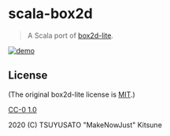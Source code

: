 # scala-box2d

> A Scala port of [box2d-lite](https://github.com/erincatto/box2d-lite).

[![demo](https://github.com/MakeNowJust-Labo/scala-box2d/wiki/image/demo.gif)](https://makenowjust-labo.github.io/scala-box2d/)

## License

(The original box2d-lite license is [MIT](https://github.com/erincatto/box2d-lite/blob/master/LICENSE).)

[CC-0 1.0](https://creativecommons.org/publicdomain/zero/1.0/)

2020 (C) TSUYUSATO "MakeNowJust" Kitsune
